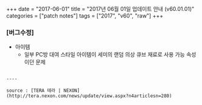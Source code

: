 +++
date = "2017-06-01"
title = "2017년 06월 01일 업데이트 안내 (v60.01.01)"
categories = ["patch notes"]
tags = ["2017", "v60", "raw"]
+++

### [버그수정]
- 아이템
  - 일부 PC방 대여 스타일 아이템이 세미의 랜덤 의상 큐브 재료로 사용 가능 속성이던 문제
```

----

source : [TERA 테라 | NEXON](http://tera.nexon.com/news/update/view.aspx?n4articlesn=280)
